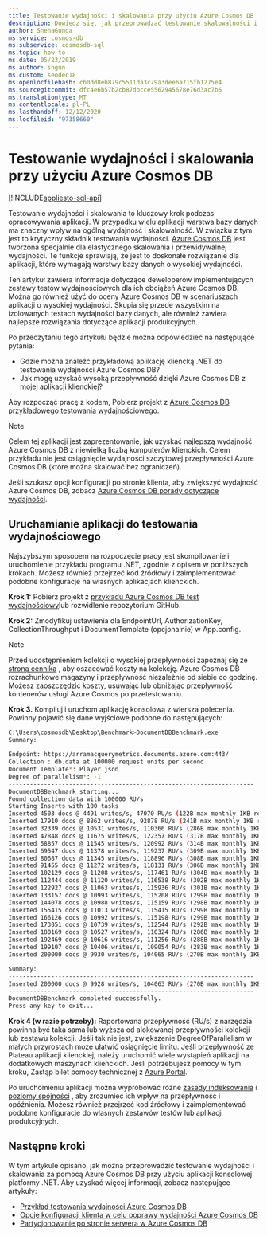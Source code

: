 ```yaml
---
title: Testowanie wydajności i skalowania przy użyciu Azure Cosmos DB
description: Dowiedz się, jak przeprowadzać testowanie skalowalności i wydajności przy użyciu Azure Cosmos DB. Następnie można oszacować funkcjonalność Azure Cosmos DB w scenariuszach aplikacji o wysokiej wydajności.
author: SnehaGunda
ms.service: cosmos-db
ms.subservice: cosmosdb-sql
ms.topic: how-to
ms.date: 05/23/2019
ms.author: sngun
ms.custom: seodec18
ms.openlocfilehash: cb0dd8eb879c5511da3c79a3dee6a715fb1275e4
ms.sourcegitcommit: dfc4e6b57b2cb87dbcce5562945678e76d3ac7b6
ms.translationtype: MT
ms.contentlocale: pl-PL
ms.lasthandoff: 12/12/2020
ms.locfileid: "97358660"
---
```

# <a name="performance-and-scale-testing-with-azure-cosmos-db"></a>Testowanie wydajności i skalowania przy użyciu Azure Cosmos DB
[!INCLUDE[appliesto-sql-api](includes/appliesto-sql-api.md)]

Testowanie wydajności i skalowania to kluczowy krok podczas opracowywania aplikacji. W przypadku wielu aplikacji warstwa bazy danych ma znaczny wpływ na ogólną wydajność i skalowalność. W związku z tym jest to krytyczny składnik testowania wydajności. [Azure Cosmos DB](https://azure.microsoft.com/services/cosmos-db/) jest tworzona specjalnie dla elastycznego skalowania i przewidywalnej wydajności. Te funkcje sprawiają, że jest to doskonałe rozwiązanie dla aplikacji, które wymagają warstwy bazy danych o wysokiej wydajności. 

Ten artykuł zawiera informacje dotyczące deweloperów implementujących zestawy testów wydajnościowych dla ich obciążeń Azure Cosmos DB. Można go również użyć do oceny Azure Cosmos DB w scenariuszach aplikacji o wysokiej wydajności. Skupia się przede wszystkim na izolowanych testach wydajności bazy danych, ale również zawiera najlepsze rozwiązania dotyczące aplikacji produkcyjnych.

Po przeczytaniu tego artykułu będzie można odpowiedzieć na następujące pytania: 

* Gdzie można znaleźć przykładową aplikację kliencką .NET do testowania wydajności Azure Cosmos DB? 
* Jak mogę uzyskać wysoką przepływność dzięki Azure Cosmos DB z mojej aplikacji klienckiej?

Aby rozpocząć pracę z kodem, Pobierz projekt z [Azure Cosmos DB przykładowego testowania wydajnościowego](https://github.com/Azure/azure-cosmos-dotnet-v2/tree/master/samples/documentdb-benchmark). 

> [!NOTE]
> Celem tej aplikacji jest zaprezentowanie, jak uzyskać najlepszą wydajność Azure Cosmos DB z niewielką liczbą komputerów klienckich. Celem przykładu nie jest osiągnięcie wydajności szczytowej przepływności Azure Cosmos DB (które można skalować bez ograniczeń).

Jeśli szukasz opcji konfiguracji po stronie klienta, aby zwiększyć wydajność Azure Cosmos DB, zobacz [Azure Cosmos DB porady dotyczące wydajności](performance-tips.md).

## <a name="run-the-performance-testing-application"></a>Uruchamianie aplikacji do testowania wydajnościowego
Najszybszym sposobem na rozpoczęcie pracy jest skompilowanie i uruchomienie przykładu programu .NET, zgodnie z opisem w poniższych krokach. Możesz również przejrzeć kod źródłowy i zaimplementować podobne konfiguracje na własnych aplikacjach klienckich.

**Krok 1:** Pobierz projekt z [przykładu Azure Cosmos DB test wydajnościowy](https://github.com/Azure/azure-cosmos-dotnet-v2/tree/master/samples/documentdb-benchmark)lub rozwidlenie repozytorium GitHub.

**Krok 2:** Zmodyfikuj ustawienia dla EndpointUrl, AuthorizationKey, CollectionThroughput i DocumentTemplate (opcjonalnie) w App.config.

> [!NOTE]
> Przed udostępnieniem kolekcji o wysokiej przepływności zapoznaj się ze [stroną cennika](https://azure.microsoft.com/pricing/details/cosmos-db/) , aby oszacować koszty na kolekcję. Azure Cosmos DB rozrachunkowe magazyny i przepływność niezależnie od siebie co godzinę. Możesz zaoszczędzić koszty, usuwając lub obniżając przepływność kontenerów usługi Azure Cosmos po przetestowaniu.
> 
> 

**Krok 3.** Kompiluj i uruchom aplikację konsolową z wiersza polecenia. Powinny pojawić się dane wyjściowe podobne do następujących:

```bash
C:\Users\cosmosdb\Desktop\Benchmark>DocumentDBBenchmark.exe
Summary:
---------------------------------------------------------------------
Endpoint: https://arramacquerymetrics.documents.azure.com:443/
Collection : db.data at 100000 request units per second
Document Template*: Player.json
Degree of parallelism*: -1
---------------------------------------------------------------------
DocumentDBBenchmark starting...
Found collection data with 100000 RU/s
Starting Inserts with 100 tasks
Inserted 4503 docs @ 4491 writes/s, 47070 RU/s (122B max monthly 1KB reads)
Inserted 17910 docs @ 8862 writes/s, 92878 RU/s (241B max monthly 1KB reads)
Inserted 32339 docs @ 10531 writes/s, 110366 RU/s (286B max monthly 1KB reads)
Inserted 47848 docs @ 11675 writes/s, 122357 RU/s (317B max monthly 1KB reads)
Inserted 58857 docs @ 11545 writes/s, 120992 RU/s (314B max monthly 1KB reads)
Inserted 69547 docs @ 11378 writes/s, 119237 RU/s (309B max monthly 1KB reads)
Inserted 80687 docs @ 11345 writes/s, 118896 RU/s (308B max monthly 1KB reads)
Inserted 91455 docs @ 11272 writes/s, 118131 RU/s (306B max monthly 1KB reads)
Inserted 102129 docs @ 11208 writes/s, 117461 RU/s (304B max monthly 1KB reads)
Inserted 112444 docs @ 11120 writes/s, 116538 RU/s (302B max monthly 1KB reads)
Inserted 122927 docs @ 11063 writes/s, 115936 RU/s (301B max monthly 1KB reads)
Inserted 133157 docs @ 10993 writes/s, 115208 RU/s (299B max monthly 1KB reads)
Inserted 144078 docs @ 10988 writes/s, 115159 RU/s (298B max monthly 1KB reads)
Inserted 155415 docs @ 11013 writes/s, 115415 RU/s (299B max monthly 1KB reads)
Inserted 166126 docs @ 10992 writes/s, 115198 RU/s (299B max monthly 1KB reads)
Inserted 173051 docs @ 10739 writes/s, 112544 RU/s (292B max monthly 1KB reads)
Inserted 180169 docs @ 10527 writes/s, 110324 RU/s (286B max monthly 1KB reads)
Inserted 192469 docs @ 10616 writes/s, 111256 RU/s (288B max monthly 1KB reads)
Inserted 199107 docs @ 10406 writes/s, 109054 RU/s (283B max monthly 1KB reads)
Inserted 200000 docs @ 9930 writes/s, 104065 RU/s (270B max monthly 1KB reads)

Summary:
---------------------------------------------------------------------
Inserted 200000 docs @ 9928 writes/s, 104063 RU/s (270B max monthly 1KB reads)
---------------------------------------------------------------------
DocumentDBBenchmark completed successfully.
Press any key to exit...
```

**Krok 4 (w razie potrzeby):** Raportowana przepływność (RU/s) z narzędzia powinna być taka sama lub wyższa od alokowanej przepływności kolekcji lub zestawu kolekcji. Jeśli tak nie jest, zwiększenie DegreeOfParallelism w małych przyrostach może ułatwić osiągnięcie limitu. Jeśli przepływność ze Plateau aplikacji klienckiej, należy uruchomić wiele wystąpień aplikacji na dodatkowych maszynach klienckich. Jeśli potrzebujesz pomocy w tym kroku, Zastąp bilet pomocy technicznej z [Azure Portal](https://portal.azure.com).

Po uruchomieniu aplikacji można wypróbować różne [zasady indeksowania](index-policy.md) i [poziomy spójności](consistency-levels.md) , aby zrozumieć ich wpływ na przepływność i opóźnienia. Możesz również przejrzeć kod źródłowy i zaimplementować podobne konfiguracje do własnych zestawów testów lub aplikacji produkcyjnych.

## <a name="next-steps"></a>Następne kroki

W tym artykule opisano, jak można przeprowadzić testowanie wydajności i skalowania za pomocą Azure Cosmos DB przy użyciu aplikacji konsolowej platformy .NET. Aby uzyskać więcej informacji, zobacz następujące artykuły:

* [Przykład testowania wydajności Azure Cosmos DB](https://github.com/Azure/azure-cosmos-dotnet-v2/tree/master/samples/documentdb-benchmark)
* [Opcje konfiguracji klienta w celu poprawy wydajności Azure Cosmos DB](performance-tips.md)
* [Partycjonowanie po stronie serwera w Azure Cosmos DB](partitioning-overview.md)


